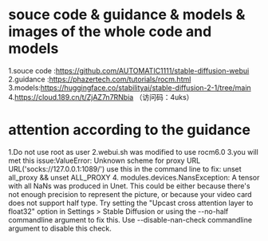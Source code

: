# souce code & guidance & models & images of the whole code and models
1.souce code :https://github.com/AUTOMATIC1111/stable-diffusion-webui
2.guidance :https://phazertech.com/tutorials/rocm.html
3.models:https://huggingface.co/stabilityai/stable-diffusion-2-1/tree/main
4.https://cloud.189.cn/t/ZjAZ7n7RNbia （访问码：4uks）

# attention according to the guidance 
1.Do not use root as user 
2.webui.sh was modified to use rocm6.0
3.you will met this issue:ValueError: Unknown scheme for proxy URL URL('socks://127.0.0.1:1089/')
use this in the command line to fix: unset all_proxy && unset ALL_PROXY
4. modules.devices.NansException: A tensor with all NaNs was produced in Unet. This could be either because there's not enough precision to represent the picture, or because your video card does not support half type. Try setting the "Upcast cross attention layer to float32" option in Settings > Stable Diffusion or using the --no-half commandline argument to fix this. Use --disable-nan-check commandline argument to disable this check.



